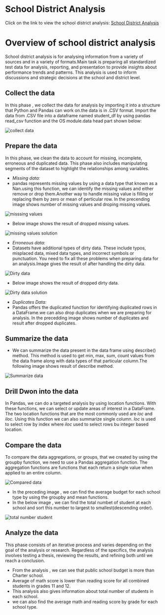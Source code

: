 # School District Analysis
Click on the link to view the school district analysis: [School District Analysis](https://github.com/miralchangela/School_District_Analysis/blob/main/PyCitySchool_Challenge.ipynb)
# Overview of school district analysis
School district analysis  is for analysing  information  from a variety of sources and in a variety of formats.Main task is  preparing all standardized test data for analysis, reporting, and presentation to provide insights about performance trends and patterns. This analysis is used to inform discussions and strategic decisions at the school and district level.
## Collect the data 
In this phase , we collect the data for analysis by importing it into a structure that Python and Pandas can work on.the data is in .CSV format. Import the data from .CSV file into a dataframe named student_df by using pandas read_csv function and the OS module.data head part shown below:

![collect data](https://github.com/miralchangela/School_District_Analysis/blob/main/Resources/Collect_data.png)

## Prepare the data
In this phase, we clean the data to account for missing, incomplete, erroneous and duplicated data. This phase also includes manipulating segments of the dataset to highlight the relationships among variables.
- *Missing data:*
- pandas represents missing values by using  a data type that known as a Nan.using this function, we can identify the missing values and either remove or drop them.Another way to handle missing value is filling or replacing them by zero or mean of perticular row. In the precending image shows number of missing values and droping missing values.

![misssing values](https://github.com/miralchangela/School_District_Analysis/blob/main/Resources/missing_data.png)

- Below image shows the result of dropped missing values.

![missing values solution](https://github.com/miralchangela/School_District_Analysis/blob/main/Resources/missing_data_solution.png)

- *Erroneous data:*
- Datasets have additional types of dirty data. These include typos, misplaced data, mixed data types, and incorrect symbols or punctuation. You need to fix all these problems when preparing data for an analysis.Image gives the result of after handling the dirty data.

![Dirty data](https://github.com/miralchangela/School_District_Analysis/blob/main/Resources/dirty_data.png)

- Below image shows the result of dropped dirty data.

![Dirty data solution](https://github.com/miralchangela/School_District_Analysis/blob/main/Resources/dirty_data_solution.png)

- *Duplicates Data:*
- Pandas offers the duplicated function for identifying duplicated rows in a DataFrame.we can also drop duplicates when we are preparing for analysis. In the precedding image shows number of duplicates and result after dropped duplicates.

## Summarize the data
- We can summarize the data present in the data frame using describe() method. This method is used to get min, max, sum, count values from the data frame along with data types of that particular column.The following image shows result of describe method.

![Summarize data](https://github.com/miralchangela/School_District_Analysis/blob/main/Resources/summarize_data.png)

## Drill Dwon into the data
In Pandas, we can do a targeted analysis by using location functions. With these functions, we can select or update areas of interest in a DataFrame. The two location functions that are the most commonly used are *loc* and *iloc*. Using this function we can also summarize single column. *loc* is used to select row by index where *iloc* used to select rows bu integer based location.

## Compare the data 
To compare the data aggregations, or groups, that we created by using the groupby function, we need to use a Pandas aggregation function. The aggregation functions are functions that each return a single value when applied to an entire column.

![Compared data](https://github.com/miralchangela/School_District_Analysis/blob/main/Resources/Compared_data.png)

- In the preceding image , we can find the average budget for each school type by using the groupby and mean functions.
- In the below image , we can find the total numbet of student at each school and sort this number to largest to smallest(descending  order).

![total number student](https://github.com/miralchangela/School_District_Analysis/blob/main/Resources/student_count_data.png)

## Analyze the data
This phase consists of an iterative process and varies depending on the goal of the analysis or research. Regardless of the specifics, the analysis involves testing a thesis, reviewing the results, and refining both until we reach a conclusion.
- From the analysis , we can see that public school budget is more than Charter school.
- Average of math score is lower than reading score for all combined students in grades 11 and 12.
- This analysis also gives information about total number of students in each school.
- we can also find the average math  and reading score by grade for each school type.










